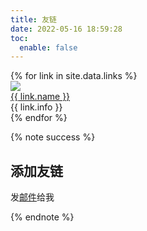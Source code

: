 ```yaml
---
title: 友链
date: 2022-05-16 18:59:28
toc:
  enable: false
---
```


<div id="links">
<div class="links-content">
<div class="link-navigation">
{% for link in site.data.links %}
<div class="card">
  <a href="{{ link.site }}" target="_blank">
  <img class="ava" src="{{ link.avatar }}"/></a>
  <div class="card-header">
  <div><a href="{{ link.site }}" target="_blank">{{ link.name }}</a></div>
  <div class="info" title="{{ link.info }}">{{ link.info }}</div>
  </div>
</div>
{% endfor %}
</div>
</div>
</div>

{% note success %}

## 添加友链

发[邮件](mailto:i@krishu.moe)给我

{% endnote %}
